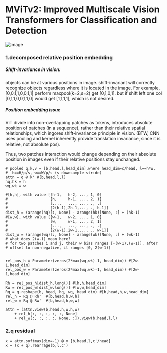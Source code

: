 # MViTv2: Improved Multiscale Vision Transformers for Classification and Detection

![image](https://github.com/user-attachments/assets/f60f79f0-6db5-4e53-8698-a54b8e6a0e6c)

### 1.decomposed relative position embedding
##### Shift-invariance in vision: 
objects can be at various positions in image. shift-invariant will correctly 
recognize objects regardless where it is located in the image. 
For example, [0,0,1,1,0,0,1,1] perform maxpool(k=2,s=2) get [0,1,0,1]. but if 
shift left one col [0,1,1,0,0,1,1,0] would get [1,1,1,1], which is not desired.

##### Position embedding issue
ViT divide into non-overlapping patches as tokens, introduces absolute position of 
patches (in a sequence), rather than their relative spatial relationships, which
ingores shift-invariance principle in vision. (BTW, CNN uses pooling and kernel 
inherently provide translation invariance, since it is relative, not absolute pos).

Thus, two patches interaction would change depending on their absolute position in images even if their relative positions stay unchanged.

    # pooled q,k,v = [b,head,l,head_dim],where head_dim=c/head, l==h*w,
    #  h==H/p/s, w==W/p/s (s downsample stride)
    attn = q @ k' #[b,head,l,l]
    hq,hk = h
    wq,wk = w
    
    #[h,h], with value [[h-1,   h-2, ..., 1, 0]
    #                   [h,     h-1, ..., 2, 1]
    #                   [...,   ..., ..., ., .]
    #                   [2(h-1),2h-1,..., ., h-1]]
    dist_h = (arange(hq)[:, None] - arange(hk)[None, :] + (hk-1) 
    #[w,w], with value [[w-1,   w-2, ..., 1, 0]
    #                   [w,     w-1, ..., 2, 1]
    #                   [...,   ..., ..., ., .]
    #                   [2(w-1),2w-1,..., ., w-1]]
    dist_w = (arange(wq)[:, None] - arange(wk)[None, :] + (wk-1)
    # what does 2(w-1) mean here? 
    # for two patches i and j, their w bias ranges [-(w-1),(w-1)]. after
    # offset to non-negative, it ranges [0, 2(w-1)]
    
        
    rel_pos_h = Parameter(zeros(2*max(wq,wk)-1, head_dim)) #[2w-1,head_dim]
    rel_pos_w = Parameter(zeros(2*max(wq,wk)-1, head_dim)) #[2w-1,head_dim]
    
    Rh = rel_pos_h[dist_h.long()] #[h,h,head_dim]
    Rw = rel_pos_w[dist_w.long()] #[w,w,head_dim] 
    Rq = q.reshape(b, head, hq, wq, head_dim) #[b,head,h,w,head_dim]
    rel_h = Rq @ Rh'  #[b,head,h,w,h]
    rel_w = Rq @ Rw'  #[b,head,h,w,w]

    attn = (attn.view(b,head,h,w,h,w)
        + rel_h[:, :, :, :, :, None]
        + rel_w[:, :, :, :, None, :]).view(b,head,l,l)




### 2.q residual
    x = attn.softmax(dim=-1) @ v [b,head,l,c'/head]
    x = (x + q).rearrage(b,l,c')
    

